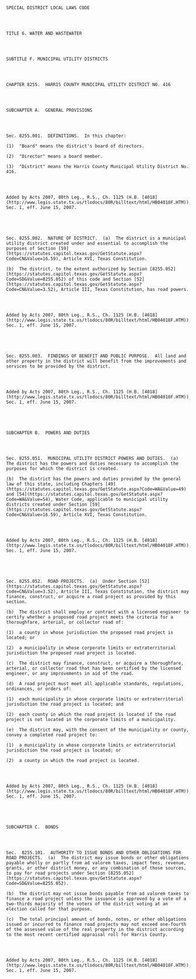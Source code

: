 ﻿
    
    
    	
    					
    
    
    SPECIAL DISTRICT LOCAL LAWS CODE
    
      
    
    
    TITLE 6. WATER AND WASTEWATER
    
      
    
    
    SUBTITLE F. MUNICIPAL UTILITY DISTRICTS
    
      
    
    
    CHAPTER 8255.  HARRIS COUNTY MUNICIPAL UTILITY DISTRICT NO. 416
    
      
    
    
    SUBCHAPTER A.  GENERAL PROVISIONS
    
      
    
    
    Sec. 8255.001.  DEFINITIONS.  In this chapter:
    
    (1)  "Board" means the district's board of directors.
    
    (2)  "Director" means a board member.
    
    (3)  "District" means the Harris County Municipal Utility District No. 416.
    
    
    
    
    Added by Acts 2007, 80th Leg., R.S., Ch. 1125 (H.B. [4018](http://www.legis.state.tx.us/tlodocs/80R/billtext/html/HB04018F.HTM)), Sec. 1, eff. June 15, 2007.
    
    
    
    
    
    Sec. 8255.002.  NATURE OF DISTRICT.  (a)  The district is a municipal utility district created under and essential to accomplish the purposes of Section [59](https://statutes.capitol.texas.gov/GetStatute.aspx?Code=CN&Value=16.59), Article XVI, Texas Constitution.
    
    (b)  The district, to the extent authorized by Section [8255.052](https://statutes.capitol.texas.gov/GetStatute.aspx?Code=SD&Value=8255.052) of this code and Section [52](https://statutes.capitol.texas.gov/GetStatute.aspx?Code=CN&Value=3.52), Article III, Texas Constitution, has road powers.
    
    
    
    
    Added by Acts 2007, 80th Leg., R.S., Ch. 1125 (H.B. [4018](http://www.legis.state.tx.us/tlodocs/80R/billtext/html/HB04018F.HTM)), Sec. 1, eff. June 15, 2007.
    
    
    
    
    
    Sec. 8255.003.  FINDINGS OF BENEFIT AND PUBLIC PURPOSE.  All land and other property in the district will benefit from the improvements and services to be provided by the district.
    
    
    
    
    Added by Acts 2007, 80th Leg., R.S., Ch. 1125 (H.B. [4018](http://www.legis.state.tx.us/tlodocs/80R/billtext/html/HB04018F.HTM)), Sec. 1, eff. June 15, 2007.
    
    
    
    
    
    SUBCHAPTER B.  POWERS AND DUTIES
    
      
    
    
    Sec. 8255.051.  MUNICIPAL UTILITY DISTRICT POWERS AND DUTIES.  (a)  The district has the powers and duties necessary to accomplish the purposes for which the district is created.
    
    (b)  The district has the powers and duties provided by the general law of this state, including Chapters [49](https://statutes.capitol.texas.gov/GetStatute.aspx?Code=WA&Value=49) and [54](https://statutes.capitol.texas.gov/GetStatute.aspx?Code=WA&Value=54), Water Code, applicable to municipal utility districts created under Section [59](https://statutes.capitol.texas.gov/GetStatute.aspx?Code=CN&Value=16.59), Article XVI, Texas Constitution.
    
    
    
    
    Added by Acts 2007, 80th Leg., R.S., Ch. 1125 (H.B. [4018](http://www.legis.state.tx.us/tlodocs/80R/billtext/html/HB04018F.HTM)), Sec. 1, eff. June 15, 2007.
    
    
    
    
    
    Sec. 8255.052.  ROAD PROJECTS.  (a)  Under Section [52](https://statutes.capitol.texas.gov/GetStatute.aspx?Code=CN&Value=3.52), Article III, Texas Constitution, the district may finance, construct, or acquire a road project as provided by this section.
    
    (b)  The district shall employ or contract with a licensed engineer to certify whether a proposed road project meets the criteria for a thoroughfare, arterial, or collector road of:
    
    (1)  a county in whose jurisdiction the proposed road project is located; or
    
    (2)  a municipality in whose corporate limits or extraterritorial jurisdiction the proposed road project is located.
    
    (c)  The district may finance, construct, or acquire a thoroughfare, arterial, or collector road that has been certified by the licensed engineer, or any improvements in aid of the road.
    
    (d)  A road project must meet all applicable standards, regulations, ordinances, or orders of:
    
    (1)  each municipality in whose corporate limits or extraterritorial jurisdiction the road project is located; and
    
    (2)  each county in which the road project is located if the road project is not located in the corporate limits of a municipality.
    
    (e)  The district may, with the consent of the municipality or county, convey a completed road project to:
    
    (1)  a municipality in whose corporate limits or extraterritorial jurisdiction the road project is located; or
    
    (2)  a county in which the road project is located.
    
    
    
    
    Added by Acts 2007, 80th Leg., R.S., Ch. 1125 (H.B. [4018](http://www.legis.state.tx.us/tlodocs/80R/billtext/html/HB04018F.HTM)), Sec. 1, eff. June 15, 2007.
    
    
    
    
    
    SUBCHAPTER C.  BONDS
    
      
    
    
    Sec.  8255.101.  AUTHORITY TO ISSUE BONDS AND OTHER OBLIGATIONS FOR ROAD PROJECTS.  (a)  The district may issue bonds or other obligations payable wholly or partly from ad valorem taxes, impact fees, revenue, grants, or other district money, or any combination of those sources, to pay for road projects under Section [8255.052](https://statutes.capitol.texas.gov/GetStatute.aspx?Code=SD&Value=8255.052).
    
    (b)  The district may not issue bonds payable from ad valorem taxes to finance a road project unless the issuance is approved by a vote of a two-thirds majority of the voters of the district voting at an election called for that purpose.
    
    (c)  The total principal amount of bonds, notes, or other obligations issued or incurred to finance road projects may not exceed one-fourth of the assessed value of the real property in the district according to the most recent certified appraisal roll for Harris County.
    
    
    
    
    Added by Acts 2007, 80th Leg., R.S., Ch. 1125 (H.B. [4018](http://www.legis.state.tx.us/tlodocs/80R/billtext/html/HB04018F.HTM)), Sec. 1, eff. June 15, 2007.
    
    
    
    
    				
